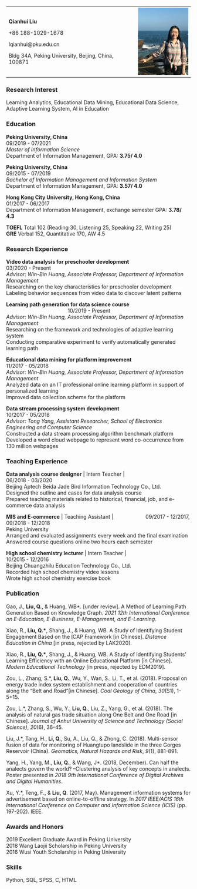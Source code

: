 <table>
  <tr>
    <td width="70%">
      <p><b>Qianhui Liu</b></p>
      <p>+86 188-1029-1678</p>
      <p>lqianhui@pku.edu.cn</p>
      <p>Bldg 34A, Peking University, Beijing, China, 100871</p>
    </td>
    <td width="30%">
      <img src="/Sophie at sea.jpg" width="100%">
    </td>
  </tr>
</table>

<!--
<center>+86 188-1029-1678 | lqianhui@pku.edu.cn</center>
<center>Bldg 34A, Peking University, Beijing, China, 100871</center>
-->

### Research Interest
Learning Analytics, Educational Data Mining, Educational Data Science, Adaptive Learning System, AI in Education


### Education
**Peking University, China**&emsp;&emsp;&emsp;&emsp;&emsp;&emsp;&emsp;&emsp;&emsp;&emsp;&emsp;&emsp;&emsp;&emsp;&emsp;&emsp;&emsp;&emsp;&emsp;&emsp;&emsp;&emsp;09/2019 - 07/2021  
_Master of Information Science_  
Department of Information Management, GPA: **3.75/ 4.0**

**Peking University, China**&emsp;&emsp;&emsp;&emsp;&emsp;&emsp;&emsp;&emsp;&emsp;&emsp;&emsp;&emsp;&emsp;&emsp;&emsp;&emsp;&emsp;&emsp;&emsp;&emsp;&emsp;&emsp;09/2015 - 07/2019  
_Bachelor of Information Management and Information System_  
Department of Information Management, GPA: **3.57/ 4.0**

**Hong Kong City University, Hong Kong, China**&ensp;&emsp;&emsp;&emsp;&emsp;&emsp;&emsp;&emsp;&emsp;&emsp;&emsp;&emsp;&emsp;&emsp;01/2017 - 06/2017  
Department of Information Management, exchange semester GPA: **3.78/ 4.3**

**TOEFL** Total 102 (Reading 30, Listening 25, Speaking 22, Writing 25)  
**GRE** Verbal 152, Quantitative 170, AW 4.5


### Research Experience
**Video data analysis for preschooler development**&emsp;&emsp;&emsp;&emsp;&emsp;&emsp;&emsp;&emsp;&emsp;&emsp;&emsp;&emsp;03/2020 - Present  
_Advisor: Win-Bin Huang, Associate Professor, Department of Information Management_  
Researching on the key characteristics for preschooler development  
Labeling behavior sequences from video data to discover latent patterns

**Learning path generation for data science course** &emsp;&emsp;&emsp;&emsp;&emsp;&emsp;&emsp;&emsp;&emsp;&emsp;&emsp;&emsp;10/2019 - Present  
_Advisor: Win-Bin Huang, Associate Professor, Department of Information Management_  
Researching on the framework and technologies of adaptive learning system  
Conducting comparative experiment to verify automatically generated learning path

**Educational data mining for platform improvement**&emsp;&emsp;&emsp;&emsp;&emsp;&emsp;&emsp;&emsp;&emsp;&emsp;&emsp;11/2017 - 05/2018  
_Advisor: Win-Bin Huang, Associate Professor, Department of Information Management_  
Analyzed data on an IT professional online learning platform in support of personalized learning  
Improved data collection scheme for the platform

**Data stream processing system development**&ensp;&emsp;&emsp;&emsp;&emsp;&emsp;&emsp;&emsp;&emsp;&emsp;&emsp;&emsp;&emsp;&emsp;10/2017 - 05/2018  
_Advisor: Tong Yang, Assistant Researcher, School of Electronics Engineering and Computer Science_  
Constructed a data stream processing algorithm benchmark platform  
Developed a word cloud webpage to represent word co-occurrence from 130 million webpages


### Teaching Experience
**Data analysis course designer** | Intern Teacher |&ensp;&emsp;&emsp;&emsp;&emsp;&emsp;&emsp;&emsp;&emsp;&emsp;&emsp;&emsp;&emsp;06/2018 - 03/2020  
Beijing Aptech Beida Jade Bird Information Technology Co., Ltd.  
Designed the outline and cases for data analysis course  
Prepared teaching materials related to historical, financial, job, and e-commerce data analysis

**MIS and E-commerce** | Teaching Assistant | &emsp;&emsp;&emsp;&emsp;&emsp;&emsp;09/2017 - 12/2017, 09/2018 - 12/2018  
Peking University  
Arranged and evaluated assignments every week and the final examination  
Answered course questions online two hours each semester

**High school chemistry lecturer** | Intern Teacher | &emsp;&emsp;&emsp;&emsp;&emsp;&emsp;&emsp;&emsp;&emsp;&emsp;&emsp;&emsp;10/2015 - 12/2016  
Beijing Chuangzhilu Education Technology Co., Ltd.  
Recorded high school chemistry video lessons  
Wrote high school chemistry exercise book


### Publication
Gao, J., **Liu, Q.**, & Huang, WB*. \[under review\]. A Method of Learning Path Generation Based on Knowledge Graph. _2021 12th International Conference on E-Education, E-Business, E-Management, and E-Learning_.

Xiao, R., **Liu, Q.\***, Shang, J., & Huang, WB. A Study of Identifying Student Engagement Based on the ICAP Framework \[in Chinese\]. _Distance Education in China_ \[in press, rejected by LAK2020\].  

Xiao, R., **Liu, Q.\***, Shang, J., & Huang, WB. A Study of Identifying Students’ Learning Efficiency with an Online Educational Platform \[in Chinese\]. _Modern Educational Technology_ \[in press, rejected by EDM2019\].  

Zou, L., Zhang, S.\*, **Liu, Q.**, Wu, Y., Wan, S., Li, T., et al. (2018). Proposal on energy trade index system establishment and cooperation of countries along the “Belt and Road”\[in Chinese\]. _Coal Geology of China_, _30_(S1), 1-5+15.  

Zou, L.\*, Zhang, S., Wu, Y., **Liu, Q.**, Liu, Z., Yang, G., et al. (2018). The analysis of natural gas trade situation along One Belt and One Road \[in Chinese\]. _Journal of Anhui University of Science and Technology (Social Science)_, _20_(6), 36-45.  

Liu, J.\*, Tang, H., **Li, Q.**, Su, A., Liu, Q., & Zhong, C. (2018). Multi-sensor fusion of data for monitoring of Huangtupo landslide in the three Gorges Reservoir (China). _Geomatics, Natural Hazards and Risk_, _9_(1), 881-891.  

Yang, H., Yang, M., **Liu, Q.**, & Wang, J\*. (2018, December). Can half the analects govern the world? –Clustering analysis of key concepts in analects. Poster presented in _2018 9th International Conference of Digital Archives and Digital Humanities_.  

Xu, Y.\*, Teng, F., & **Liu, Q**. (2017, May). Management information systems for advertisement based on online-to-offline strategy. In _2017 IEEE/ACIS 16th International Conference on Computer and Information Science (ICIS)_ (pp. 197-202). IEEE.  


### Awards and Honors
2019 Excellent Graduate Award in Peking University  
2018 Wang Laojii Scholarship in Peking University  
2016 Wusi Youth Scholarship in Peking University


### Skills
Python, SQL, SPSS, C, HTML

